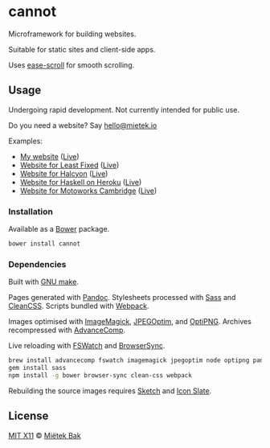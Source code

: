 cannot
======

Microframework for building websites.

Suitable for static sites and client-side apps.

Uses [ease-scroll](https://github.com/mietek/ease-scroll/) for smooth scrolling.


Usage
-----

Undergoing rapid development.  Not currently intended for public use.

Do you need a website?  Say hello@mietek.io

Examples:

- [My website](https://github.com/mietek/mietek-website/) ([Live](http://mietek.github.io/))
- [Website for Least Fixed](https://github.com/mietek/least-fixed-website/) ([Live](http://mietek.github.io/least-fixed-website/))
- [Website for Halcyon](https://github.com/mietek/halcyon-website/) ([Live](http://mietek.github.io/halcyon-website/))
- [Website for Haskell on Heroku](https://github.com/mietek/haskell-on-heroku-website/) ([Live](http://mietek.github.io/haskell-on-heroku-website/))
- [Website for Motoworks Cambridge](https://github.com/mietek/motoworks-website/) ([Live](http://mietek.github.io/motoworks-website/))


### Installation

Available as a [Bower](http://bower.io/) package.

```sh
bower install cannot
```


### Dependencies

Built with [GNU make](http://gnu.org/software/make/).

Pages generated with [Pandoc](http://johnmacfarlane.net/pandoc/).  Stylesheets processed with [Sass](http://sass-lang.com/) and [CleanCSS](https://github.com/jakubpawlowicz/clean-css/).  Scripts bundled with [Webpack](http://webpack.github.io/).

Images optimised with [ImageMagick](http://www.imagemagick.org/), [JPEGOptim](https://github.com/tjko/jpegoptim/), and [OptiPNG](http://optipng.sourceforge.net/).  Archives recompressed with [AdvanceComp](http://advancemame.sourceforge.net/comp-readme.html).

Live reloading with [FSWatch](https://github.com/emcrisostomo/fswatch/) and [BrowserSync](http://www.browsersync.io/).

```sh
brew install advancecomp fswatch imagemagick jpegoptim node optipng pandoc
gem install sass
npm install -g bower browser-sync clean-css webpack
```

Rebuilding the source images requires [Sketch](http://bohemiancoding.com/sketch/) and [Icon Slate](http://www.kodlian.com/apps/icon-slate/).


License
-------

[MIT X11](https://github.com/mietek/license/blob/master/LICENSE.md) © [Miëtek Bak](http://mietek.io/)
